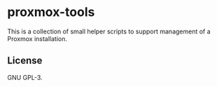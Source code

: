 # proxmox-tools
This is a collection of small helper scripts to support management of a Proxmox
installation.

## License
GNU GPL-3.
